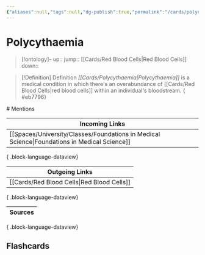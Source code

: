 ```yaml
---
{"aliases":null,"tags":null,"dg-publish":true,"permalink":"/cards/polycythaemia/","dgPassFrontmatter":true}
---
```


# Polycythaemia

> [!ontology]-
> up:: 
> jump:: [[Cards/Red Blood Cells\|Red Blood Cells]]
> down:: 

> [!Definition] Definition
> *[[Cards/Polycythaemia\|Polycythaemia]]* is a medical condition in which there's an overabundance of [[Cards/Red Blood Cells\|red blood cells]] within an individual's bloodstream.
{ #eb7796}


[](Polycythaemia.md)# Mentions

| Incoming Links                                                                                  |
| ----------------------------------------------------------------------------------------------- |
| [[Spaces/University/Classes/Foundations in Medical Science\|Foundations in Medical Science]] |

{ .block-language-dataview}

| Outgoing Links                                |
| --------------------------------------------- |
| [[Cards/Red Blood Cells\|Red Blood Cells]] |

{ .block-language-dataview}

| Sources |
| ------- |

{ .block-language-dataview}

## Flashcards 
